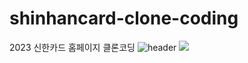 # shinhancard-clone-coding

2023 신한카드 홈페이지 클론코딩
![header](https://capsule-render.vercel.app/api?type=waving&color=auto&height=300&section=header&text=신한카드%20홈페이지%20클론코딩&fontSize=40)
<img src="https://img.shields.io/badge/vscode-007ACC?style=flat-square&logo=visualstudiocode&logoColor=black"/>
